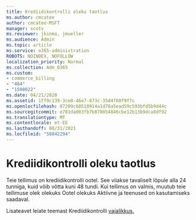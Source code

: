 ```yaml
---
title: Krediidikontrolli oleku taotlus
ms.author: cmcatee
author: cmcatee-MSFT
manager: scotv
ms.reviewer: jkinma, jmueller
ms.audience: Admin
ms.topic: article
ms.service: o365-administration
ROBOTS: NOINDEX, NOFOLLOW
localization_priority: Normal
ms.collection: Adm_O365
ms.custom:
- commerce_billing
- "464"
- "1500022"
ms.date: 04/21/2020
ms.assetid: 1ff0c139-3ce0-46e7-873c-35d4f60f9f7c
ms.openlocfilehash: 87209c60510914a1d78a5ead59c593bfd5b9d44c
ms.sourcegitcommit: e781da003fb7b878854846cbe12b13b9dca8df92
ms.translationtype: MT
ms.contentlocale: et-EE
ms.lasthandoff: 08/31/2021
ms.locfileid: "58842294"
---
```

# <a name="credit-check-status-request"></a>Krediidikontrolli oleku taotlus

Teie tellimus on krediidikontrolli ootel. See viiakse tavaliselt lõpule alla 24 tunniga, kuid võib võtta kuni 48 tundi. Kui tellimus on valmis, muutub teie tellimuse olek olekuks Ootel olekuks Aktiivne ja teenused on kasutamiseks saadaval.

Lisateavet leiate teemast Krediidikontrolli [vajalikkus.](https://docs.microsoft.com/microsoft-365/commerce/billing-and-payments/pay-for-your-subscription#pay-by-invoice-check-or-eft)

